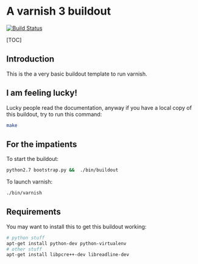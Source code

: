 # A varnish 3 buildout #

[![Build Status](https://travis-ci.org/RedTurtle/deployments.buildout.varnish.png?branch=master)](https://travis-ci.org/RedTurtle/deployments.buildout.varnish)

[TOC]

## Introduction ##
This is the a very basic buildout template to run varnish.

## I am feeling lucky! ##
Lucky people read the documentation,
anyway if you have a local copy of this buildout,
try to run this command:
```bash
make
```
## For the impatients ##
To start the buildout:
```bash
python2.7 bootstrap.py &&  ./bin/buildout
```
To launch varnish:
```bash
./bin/varnish
```

## Requirements ##
You may want to install this to get this buildout working:
```bash
# python stuff
apt-get install python-dev python-virtualenv
# other stuff
apt-get install libpcre++-dev libreadline-dev
```
